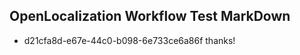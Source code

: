 ## OpenLocalization Workflow Test MarkDown
* d21cfa8d-e67e-44c0-b098-6e733ce6a86f 
thanks!<!--HONumber=Mar16_HO2-->

